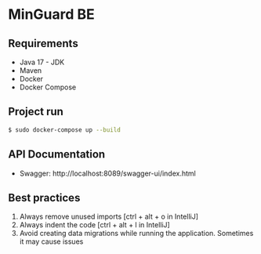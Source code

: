 # MinGuard BE

## Requirements

- Java 17 - JDK
- Maven
- Docker
- Docker Compose

## Project run

```bash
$ sudo docker-compose up --build
```

## API Documentation

- Swagger: http://localhost:8089/swagger-ui/index.html

## Best practices

1. Always remove unused imports [ctrl + alt + o in IntelliJ]
2. Always indent the code [ctrl + alt + l in IntelliJ]
3. Avoid creating data migrations while running the application. Sometimes it may cause issues
